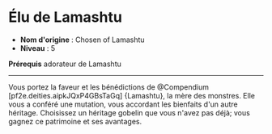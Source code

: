 # Élu de Lamashtu

 * **Nom d'origine** : Chosen of Lamashtu
 * **Niveau** : 5


<p><span id="ctl00_MainContent_DetailedOutput"><strong>Prérequis</strong> adorateur de Lamashtu<br></span></p>
<hr>
<p>Vous portez la faveur et les bénédictions de @Compendium [pf2e.deities.aipkJQxP4GBsTaGq] {Lamashtu}, la mère des monstres. Elle vous a conféré une mutation, vous accordant les bienfaits d'un autre héritage. Choisissez un héritage gobelin que vous n'avez pas déjà; vous gagnez ce patrimoine et ses avantages.</p>